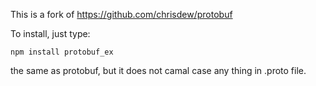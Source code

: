 This is a fork of https://github.com/chrisdew/protobuf

To install, just type:

    npm install protobuf_ex

the same as protobuf, but it does not camal case any thing in .proto file.
